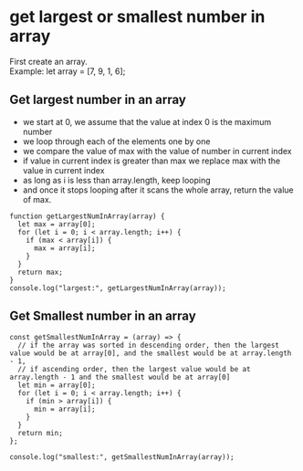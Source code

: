# get largest or smallest number in array

First create an array. <br/>
Example: let array = [7, 9, 1, 6];

## Get largest number in an array


- we start at 0, we assume that the value at index 0 is the maximum number
- we loop through each of the elements one by one
- we compare the value of max with the value of number in current index
- if value in current index is greater than max we replace max with the value in current index
- as long as i is less than array.length, keep looping
- and once it stops looping after it scans the whole array, return the value of max.

```
function getLargestNumInArray(array) {
  let max = array[0];
  for (let i = 0; i < array.length; i++) {
    if (max < array[i]) {
      max = array[i]; 
    }
  }
  return max;
}
console.log("largest:", getLargestNumInArray(array));

```

## Get Smallest number in an array

```
const getSmallestNumInArray = (array) => {
  // if the array was sorted in descending order, then the largest value would be at array[0], and the smallest would be at array.length - 1,
  // if ascending order, then the largest value would be at array.length - 1 and the smallest would be at array[0]
  let min = array[0];
  for (let i = 0; i < array.length; i++) {
    if (min > array[i]) {
      min = array[i];
    }
  }
  return min;
};

console.log("smallest:", getSmallestNumInArray(array));
```
